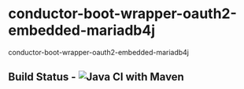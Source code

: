# conductor-boot-wrapper-oauth2-embedded-mariadb4j
conductor-boot-wrapper-oauth2-embedded-mariadb4j

## Build Status - ![Java CI with Maven](https://github.com/conductor-boot/conductor-boot-wrapper-oauth2-embedded-mariadb4j/workflows/Java%20CI%20with%20Maven/badge.svg)
